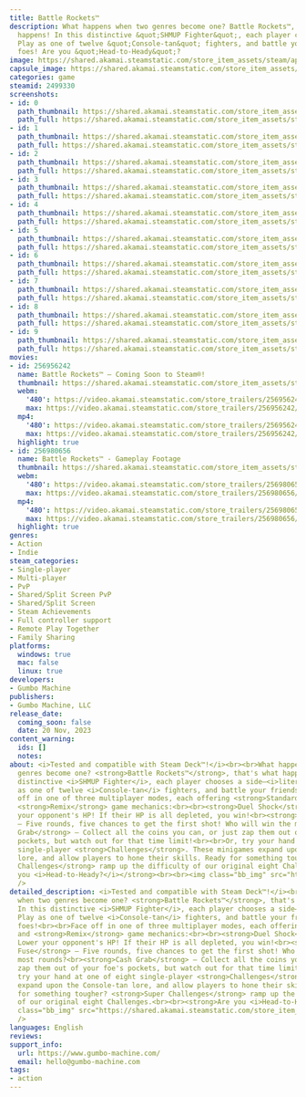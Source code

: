 ```yaml
---
title: Battle Rockets™
description: What happens when two genres become one? Battle Rockets™, that's what
  happens! In this distinctive &quot;SHMUP Fighter&quot;, each player chooses a side–literally!
  Play as one of twelve &quot;Console-tan&quot; fighters, and battle your friends...or
  foes! Are you &quot;Head-to-Heady&quot;?
image: https://shared.akamai.steamstatic.com/store_item_assets/steam/apps/2499330/header.jpg?t=1723958920
capsule_image: https://shared.akamai.steamstatic.com/store_item_assets/steam/apps/2499330/ac248cc6ef667f4978c8647a81e0dc58f220d668/capsule_231x87.jpg?t=1723958920
categories: game
steamid: 2499330
screenshots:
- id: 0
  path_thumbnail: https://shared.akamai.steamstatic.com/store_item_assets/steam/apps/2499330/ss_abf6d6552670e8050bb365f2ec6b5255f763d3a0.600x338.jpg?t=1723958920
  path_full: https://shared.akamai.steamstatic.com/store_item_assets/steam/apps/2499330/ss_abf6d6552670e8050bb365f2ec6b5255f763d3a0.1920x1080.jpg?t=1723958920
- id: 1
  path_thumbnail: https://shared.akamai.steamstatic.com/store_item_assets/steam/apps/2499330/ss_ae9898bceff146ce31b7664be7d849b7d8764c6a.600x338.jpg?t=1723958920
  path_full: https://shared.akamai.steamstatic.com/store_item_assets/steam/apps/2499330/ss_ae9898bceff146ce31b7664be7d849b7d8764c6a.1920x1080.jpg?t=1723958920
- id: 2
  path_thumbnail: https://shared.akamai.steamstatic.com/store_item_assets/steam/apps/2499330/ss_07ab3b0bebb08ffbb4e55f66cec3c62191fe84cb.600x338.jpg?t=1723958920
  path_full: https://shared.akamai.steamstatic.com/store_item_assets/steam/apps/2499330/ss_07ab3b0bebb08ffbb4e55f66cec3c62191fe84cb.1920x1080.jpg?t=1723958920
- id: 3
  path_thumbnail: https://shared.akamai.steamstatic.com/store_item_assets/steam/apps/2499330/ss_05297386715577cb751d22bcceb8c7072f0ba319.600x338.jpg?t=1723958920
  path_full: https://shared.akamai.steamstatic.com/store_item_assets/steam/apps/2499330/ss_05297386715577cb751d22bcceb8c7072f0ba319.1920x1080.jpg?t=1723958920
- id: 4
  path_thumbnail: https://shared.akamai.steamstatic.com/store_item_assets/steam/apps/2499330/ss_cc6794f306453a940d05964057fb0138b311731a.600x338.jpg?t=1723958920
  path_full: https://shared.akamai.steamstatic.com/store_item_assets/steam/apps/2499330/ss_cc6794f306453a940d05964057fb0138b311731a.1920x1080.jpg?t=1723958920
- id: 5
  path_thumbnail: https://shared.akamai.steamstatic.com/store_item_assets/steam/apps/2499330/ss_b16120309e1f6450240709039bf987f780895cbd.600x338.jpg?t=1723958920
  path_full: https://shared.akamai.steamstatic.com/store_item_assets/steam/apps/2499330/ss_b16120309e1f6450240709039bf987f780895cbd.1920x1080.jpg?t=1723958920
- id: 6
  path_thumbnail: https://shared.akamai.steamstatic.com/store_item_assets/steam/apps/2499330/ss_4b01898bd76ebc451fea3c3cad3051ff1bb81ee8.600x338.jpg?t=1723958920
  path_full: https://shared.akamai.steamstatic.com/store_item_assets/steam/apps/2499330/ss_4b01898bd76ebc451fea3c3cad3051ff1bb81ee8.1920x1080.jpg?t=1723958920
- id: 7
  path_thumbnail: https://shared.akamai.steamstatic.com/store_item_assets/steam/apps/2499330/ss_e507ffc9c74ae0b3f51e0fb66dcf84d590aab6ea.600x338.jpg?t=1723958920
  path_full: https://shared.akamai.steamstatic.com/store_item_assets/steam/apps/2499330/ss_e507ffc9c74ae0b3f51e0fb66dcf84d590aab6ea.1920x1080.jpg?t=1723958920
- id: 8
  path_thumbnail: https://shared.akamai.steamstatic.com/store_item_assets/steam/apps/2499330/ss_49770e00191986212bc2e469898df016db489abe.600x338.jpg?t=1723958920
  path_full: https://shared.akamai.steamstatic.com/store_item_assets/steam/apps/2499330/ss_49770e00191986212bc2e469898df016db489abe.1920x1080.jpg?t=1723958920
- id: 9
  path_thumbnail: https://shared.akamai.steamstatic.com/store_item_assets/steam/apps/2499330/ss_b9566472c39d818a9e05699a1392432d1989ae4a.600x338.jpg?t=1723958920
  path_full: https://shared.akamai.steamstatic.com/store_item_assets/steam/apps/2499330/ss_b9566472c39d818a9e05699a1392432d1989ae4a.1920x1080.jpg?t=1723958920
movies:
- id: 256956242
  name: Battle Rockets™ – Coming Soon to Steam®!
  thumbnail: https://shared.akamai.steamstatic.com/store_item_assets/steam/apps/256956242/movie.293x165.jpg?t=1689087057
  webm:
    '480': https://video.akamai.steamstatic.com/store_trailers/256956242/movie480_vp9.webm?t=1689087057
    max: https://video.akamai.steamstatic.com/store_trailers/256956242/movie_max_vp9.webm?t=1689087057
  mp4:
    '480': https://video.akamai.steamstatic.com/store_trailers/256956242/movie480.mp4?t=1689087057
    max: https://video.akamai.steamstatic.com/store_trailers/256956242/movie_max.mp4?t=1689087057
  highlight: true
- id: 256980656
  name: Battle Rockets™ - Gameplay Footage
  thumbnail: https://shared.akamai.steamstatic.com/store_item_assets/steam/apps/256980656/movie.293x165.jpg?t=1699402982
  webm:
    '480': https://video.akamai.steamstatic.com/store_trailers/256980656/movie480_vp9.webm?t=1699402982
    max: https://video.akamai.steamstatic.com/store_trailers/256980656/movie_max_vp9.webm?t=1699402982
  mp4:
    '480': https://video.akamai.steamstatic.com/store_trailers/256980656/movie480.mp4?t=1699402982
    max: https://video.akamai.steamstatic.com/store_trailers/256980656/movie_max.mp4?t=1699402982
  highlight: true
genres:
- Action
- Indie
steam_categories:
- Single-player
- Multi-player
- PvP
- Shared/Split Screen PvP
- Shared/Split Screen
- Steam Achievements
- Full controller support
- Remote Play Together
- Family Sharing
platforms:
  windows: true
  mac: false
  linux: true
developers:
- Gumbo Machine
publishers:
- Gumbo Machine, LLC
release_date:
  coming_soon: false
  date: 20 Nov, 2023
content_warning:
  ids: []
  notes:
about: <i>Tested and compatible with Steam Deck™!</i><br><br>What happens when two
  genres become one? <strong>Battle Rockets™</strong>, that's what happens! In this
  distinctive <i>SHMUP Fighter</i>, each player chooses a side–<i>literally!</i> Play
  as one of twelve <i>Console-tan</i> fighters, and battle your friends...or foes!<br><br>Face
  off in one of three multiplayer modes, each offering <strong>Standard</strong> and
  <strong>Remix</strong> game mechanics:<br><br><strong>Duel Shock</strong> – Lower
  your opponent's HP! If their HP is all depleted, you win!<br><strong>Short Fuse</strong>
  – Five rounds, five chances to get the first shot! Who will win the most rounds?<br><strong>Cash
  Grab</strong> – Collect all the coins you can, or just zap them out of your foe's
  pockets, but watch out for that time limit!<br><br>Or, try your hand at one of eight
  single-player <strong>Challenges</strong>. These minigames expand upon the Console-tan
  lore, and allow players to hone their skills. Ready for something tougher? <strong>Super
  Challenges</strong> ramp up the difficulty of our original eight Challenges.<br><br><strong>Are
  you <i>Head-to-Heady?</i></strong><br><br><img class="bb_img" src="https://shared.akamai.steamstatic.com/store_item_assets/steam/apps/2499330/extras/BattleRockets_Steam_KeyArt_Small.png?t=1723958920"
  />
detailed_description: <i>Tested and compatible with Steam Deck™!</i><br><br>What happens
  when two genres become one? <strong>Battle Rockets™</strong>, that's what happens!
  In this distinctive <i>SHMUP Fighter</i>, each player chooses a side–<i>literally!</i>
  Play as one of twelve <i>Console-tan</i> fighters, and battle your friends...or
  foes!<br><br>Face off in one of three multiplayer modes, each offering <strong>Standard</strong>
  and <strong>Remix</strong> game mechanics:<br><br><strong>Duel Shock</strong> –
  Lower your opponent's HP! If their HP is all depleted, you win!<br><strong>Short
  Fuse</strong> – Five rounds, five chances to get the first shot! Who will win the
  most rounds?<br><strong>Cash Grab</strong> – Collect all the coins you can, or just
  zap them out of your foe's pockets, but watch out for that time limit!<br><br>Or,
  try your hand at one of eight single-player <strong>Challenges</strong>. These minigames
  expand upon the Console-tan lore, and allow players to hone their skills. Ready
  for something tougher? <strong>Super Challenges</strong> ramp up the difficulty
  of our original eight Challenges.<br><br><strong>Are you <i>Head-to-Heady?</i></strong><br><br><img
  class="bb_img" src="https://shared.akamai.steamstatic.com/store_item_assets/steam/apps/2499330/extras/BattleRockets_Steam_KeyArt_Small.png?t=1723958920"
  />
languages: English
reviews:
support_info:
  url: https://www.gumbo-machine.com/
  email: hello@gumbo-machine.com
tags:
- action
---
```


